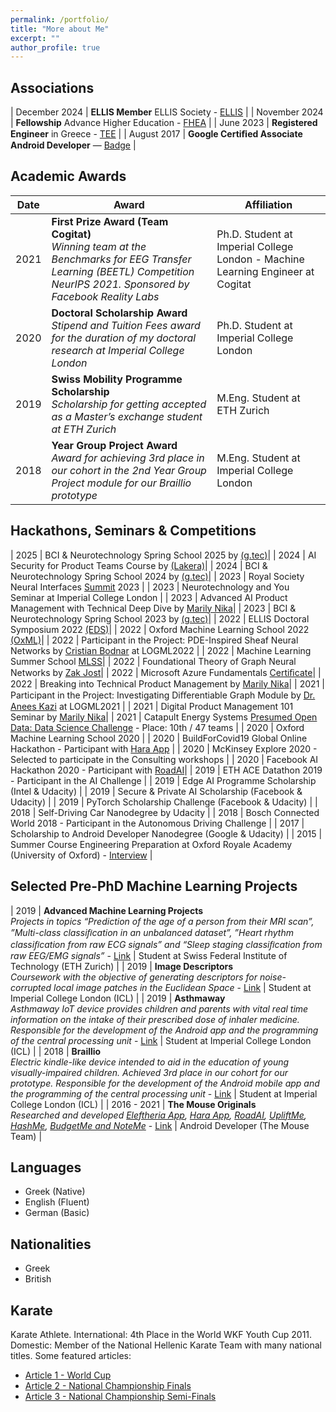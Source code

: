```yaml
---
permalink: /portfolio/
title: "More about Me"
excerpt: ""
author_profile: true
---
```


## Associations

| December 2024 | **ELLIS Member** ELLIS Society - [ELLIS](https://ellis.eu/) |
| November 2024 | **Fellowship** Advance Higher Education - [FHEA](https://www.advance-he.ac.uk/fellowship) |
| June 2023 | **Registered Engineer** in Greece - [TEE](http://portal.tee.gr/portal/page/portal/TEE/TEE_MEMBERS) |
| August 2017 | **Google Certiﬁed Associate Android Developer** — [Badge](https://bcert.me/bc/html/show-badge.html?b=qcadelp) |

## Academic Awards

| Date  | Award | Affiliation | 
| -------- | -------- | -------- | 
| 2021 | **First Prize Award (Team Cogitat)** <br /> *Winning team at the Benchmarks for EEG Transfer Learning (BEETL) Competition NeurIPS 2021. Sponsored by Facebook Reality Labs* | Ph.D. Student at Imperial College London - Machine Learning Engineer at Cogitat |
| 2020 | **Doctoral Scholarship Award** <br /> *Stipend and Tuition Fees award for the duration of my doctoral research at Imperial College London* | Ph.D. Student at Imperial College London |
| 2019 | **Swiss Mobility Programme Scholarship** <br /> *Scholarship for getting accepted as a Master’s exchange student at ETH Zurich* | M.Eng. Student at ETH Zurich |
| 2018 | **Year Group Project Award** <br /> *Award for achieving 3rd place in our cohort in the 2nd Year Group Project module for our Braillio prototype* | M.Eng. Student at Imperial College London |

## Hackathons, Seminars & Competitions

| 2025 | BCI & Neurotechnology Spring School 2025 by [(g.tec)](https://www.gtec.at/bci-neurotech-spring-school-2025/)|
| 2024 | AI Security for Product Teams Course by [(Lakera)](https://credsverse.com/credentials/9a2a102e-8171-4259-ba32-93cf13bd3b6f)|
| 2024 | BCI & Neurotechnology Spring School 2024 by [(g.tec)](https://www.gtec.at/spring-school-2024/)|
| 2023 | Royal Society Neural Interfaces [Summit](https://royalsociety.org/science-events-and-lectures/2023/09/royal-society-neural-interfaces-summit-2023/) 2023 |
| 2023 | Neurotechnology and You Seminar at Imperial College London |
| 2023 | Advanced AI Product Management with Technical Deep Dive by [Marily Nika](https://maven.com/certificate/duyJNjdf)|
| 2023 | BCI & Neurotechnology Spring School 2023 by [(g.tec)](https://www.gtec.at/spring-school-2023/)|
| 2022 | ELLIS Doctoral Symposium 2022 [(EDS)](https://ellis.eu/events/ellis-doctoral-symposium-2022)|
| 2022 | Oxford Machine Learning School 2022 [(OxML)](https://www.oxfordml.school/)|
| 2022 | Participant in the Project: PDE-Inspired Sheaf Neural Networks by [Cristian Bodnar](https://scholar.google.com/citations?user=pSmh9tkAAAAJ&hl=en) at LOGML2022 |
| 2022   | Machine Learning Summer School [MLSS](https://mlss.mlinpl.org)|
| 2022   | Foundational Theory of Graph Neural Networks by [Zak Jost](https://www.graphneuralnets.com)|
| 2022   | Microsoft Azure Fundamentals [Certiﬁcate](https://www.credly.com/badges/e24d3b41-adea-465c-bd45-8587d725fd74/public_url)|
| 2022   | Breaking into Technical Product Management by [Marily Nika](https://en.wikipedia.org/wiki/Marily_Nika)|
| 2021 | Participant in the Project: Investigating Diﬀerentiable Graph Module by [Dr. Anees Kazi](https://scholar.google.de/citations?user=G8Js7CsAAAAJ&hl=en) at LOGML2021 |
| 2021 | Digital Product Management 101 Seminar by [Marily Nika](https://en.wikipedia.org/wiki/Marily_Nika)|
| 2021 | Catapult Energy Systems [Presumed Open Data: Data Science Challenge](https://www.westernpower.co.uk/innovation/projects/presumed-open-data-pod) -  Place: 10th / 47 teams |
| 2020 | Oxford Machine Learning School 2020 |
| 2020 | BuildForCovid19 Global Online Hackathon - Participant with [Hara App](https://play.google.com/store/apps/details?id=com.barmpas.hara) |
| 2020 | McKinsey Explore 2020 - Selected to participate in the Consulting workshops |
| 2020 | Facebook AI Hackathon 2020 - Participant with [RoadAI](https://github.com/KonstantinosBarmpas/Road-AI)|
| 2019 | ETH ACE Datathon 2019 - Participant in the AI Challenge |
| 2019 | Edge AI Programme Scholarship (Intel & Udacity) |
| 2019 | Secure & Private AI Scholarship (Facebook & Udacity) |
| 2019 | PyTorch Scholarship Challenge (Facebook & Udacity) |
| 2018 | Self-Driving Car Nanodegree by Udacity |
| 2018 | Bosch Connected World 2018 - Participant in the Autonomous Driving Challenge |
| 2017 | Scholarship to Android Developer Nanodegree (Google & Udacity) |
| 2015 | Summer Course Engineering Preparation at Oxford Royale Academy (University of Oxford) - [Interview](https://www.oxford-royale.com/alumni-stories) |

## Selected Pre-PhD Machine Learning Projects

| 2019 | **Advanced Machine Learning Projects** <br /> *Projects in topics “Prediction of the age of a person from their MRI scan”, ”Multi-class classiﬁcation in an unbalanced dataset”, ”Heart rhythm classiﬁcation from raw ECG signals” and “Sleep staging classiﬁcation from raw EEG/EMG signals”* - [Link](https://github.com/KonstantinosBarmpas/Advanced-Machine-Learning-Projects) | Student at Swiss Federal Institute of Technology (ETH Zurich) |
| 2019 | **Image Descriptors** <br /> *Coursework with the objective of generating descriptors for noise-corrupted local image patches in the Euclidean Space* - [Link](https://github.com/KonstantinosBarmpas/Image-Descriptors-Deep-Learning) | Student at Imperial College London (ICL) |
| 2019 | **Asthmaway** <br /> *Asthmaway IoT device provides children and parents with vital real time information on the intake of their prescribed dose of inhaler medicine. Responsible for the development of the Android app and the programming of the central processing unit* - [Link](https://github.com/KonstantinosBarmpas/Asthmaway) | Student at Imperial College London (ICL) |
| 2018 | **Braillio** <br /> *Electric kindle-like device intended to aid in the education of young visually-impaired children. Achieved 3rd place in our cohort for our prototype. Responsible for the development of the Android mobile app and the programming of the central processing unit* - [Link](https://github.com/KonstantinosBarmpas/Braillio) | Student at Imperial College London (ICL) |
| 2016 - 2021 | **The Mouse Originals** <br /> *Researched and developed [Eleftheria App](https://www.youtube.com/watch?v=yV0UljftQsE), [Hara App](https://www.youtube.com/watch?v=LU8e0OLLNIQ), [RoadAI](https://www.youtube.com/watch?v=D8DlbBRjgEA), [UpliftMe](https://www.youtube.com/watch?v=CqzpO5eYuWQ), [HashMe](https://www.youtube.com/watch?v=HYYMbzI7VBc), [BudgetMe and NoteMe](https://www.youtube.com/watch?v=KUEFPqB2fYM)* - [Link](https://play.google.com/store/apps/developer?id=Mouse+Team&hl=en_US&gl=US) | Android Developer (The Mouse Team) |

## Languages

- Greek (Native)
- English (Fluent)
- German (Basic)

## Nationalities

- Greek
- British

## Karate

Karate Athlete. International: 4th Place in the World WKF Youth Cup 2011. Domestic: Member of the National Hellenic Karate Team with many national titles. Some featured articles: 
- [Article 1 - World Cup](https://www.paramythia-online.gr/4804/nees-pagkosmies-diakriseis-sto-karate/)
- [Article 2 - National Championship Finals](https://www.passports.gr/alla-spor-6/453-22-metallia-sto-karate)
- [Article 3 - National Championship Semi-Finals](https://thesprotia-neaepoxi.blogspot.com/2009/04/blog-post_05.html)
